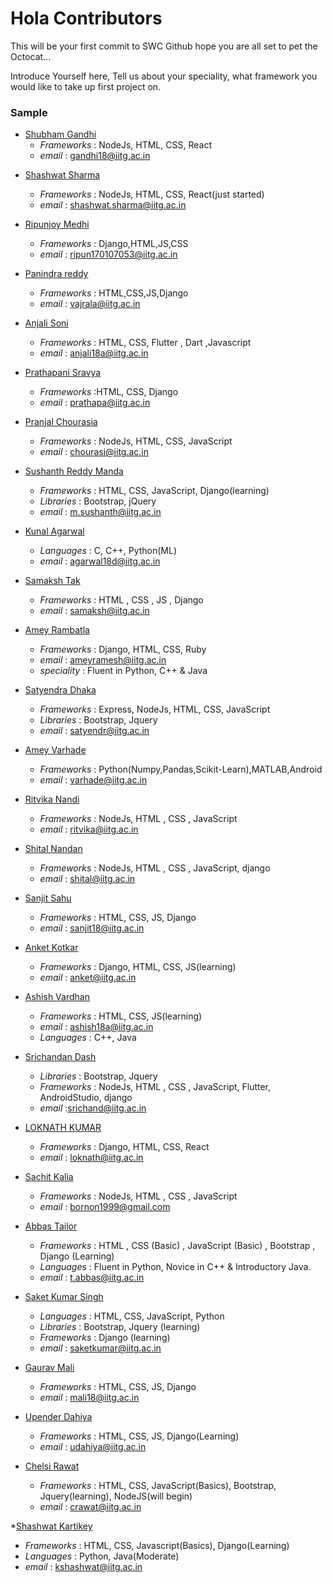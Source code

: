 # Hola Contributors

This will be your first commit to SWC Github hope you are all set to pet the Octocat...

Introduce Yourself here, Tell us about your speciality, what framework you would like to take up first project on.

### Sample
* [Shubham Gandhi](https://github.com/aiBotShubham)
   - *Frameworks* : NodeJs, HTML, CSS, React
   - *email* : gandhi18@iitg.ac.in

<!--sample is shown above -->
* [Shashwat Sharma](https://github.com/Svanazar)
   - *Frameworks* : NodeJs, HTML, CSS, React(just started)
   - *email* : shashwat.sharma@iitg.ac.in
   
* [Ripunjoy Medhi](https://github.com/ripun170107053)
   - *Frameworks* : Django,HTML,JS,CSS
   - *email* : ripun170107053@iitg.ac.in
   
* [Panindra reddy](https://github.com/panindra-ai)
   - *Frameworks* : HTML,CSS,JS,Django
   - *email* : vajrala@iitg.ac.in

* [Anjali Soni](https://github.com/anjalisoni3655)
   - *Frameworks* : HTML, CSS, Flutter , Dart ,Javascript
   - *email* : anjali18a@iitg.ac.in

* [Prathapani Sravya](https://github.com/sravya27082001)
   - *Frameworks* :HTML, CSS, Django
   - *email* : prathapa@iitg.ac.in

* [Pranjal Chourasia](https://github.com/pranjal5399)
   - *Frameworks* : NodeJs, HTML, CSS, JavaScript
   - *email* : chourasi@iitg.ac.in

* [Sushanth Reddy Manda](https://github.com/SushanthReddyManda)
   - *Frameworks* :  HTML, CSS, JavaScript, Django(learning)
   - *Libraries* : Bootstrap, jQuery
   - *email* : m.sushanth@iitg.ac.in

* [Kunal Agarwal](https://github.com/kunalagarwal101)
   - *Languages* : C, C++, Python(ML)
   - *email* : agarwal18d@iitg.ac.in

* [Samaksh Tak](https://github.com/samaksh1)
   - *Frameworks* : HTML , CSS , JS , Django
   - *email* : samaksh@iitg.ac.in

* [Amey Rambatla](https://github.com/Ameybot)
   - *Frameworks* : Django, HTML, CSS, Ruby
   - *email* : ameyramesh@iitg.ac.in
   - *speciality* : Fluent in Python, C++ & Java

* [Satyendra Dhaka](https://github.com/satyendradhaka)
   - *Frameworks* : Express, NodeJs, HTML, CSS, JavaScript
   - *Libraries* : Bootstrap, Jquery
   - *email* : satyendr@iitg.ac.in

* [Amey Varhade](https://github.com/yemaedahrav)
   - *Frameworks* : Python(Numpy,Pandas,Scikit-Learn),MATLAB,Android
   - *email* : varhade@iitg.ac.in

* [Ritvika Nandi](https://github.com/ritvikanandi)
   - *Frameworks* : NodeJs, HTML , CSS , JavaScript
   - *email* : ritvika@iitg.ac.in

* [Shital Nandan](https://github.com/Shital102)
   - *Frameworks* : NodeJs, HTML , CSS , JavaScript, django
   - *email* : shital@iitg.ac.in

* [Sanjit Sahu](https://github.com/sanjit30)
   - *Frameworks* : HTML, CSS, JS, Django
   - *email*      : sanjit18@iitg.ac.in

* [Anket Kotkar](https://github.com/ask7276)
   - *Frameworks* : Django, HTML, CSS, JS(learning)
   - *email* : anket@iitg.ac.in

* [Ashish Vardhan](https://github.com/walkingn8mare)
   - *Frameworks* : HTML, CSS, JS(learning)
   - *email* : ashish18a@iitg.ac.in 
   - *Languages* : C++, Java 
   
* [Srichandan Dash](https://github.comscdchandan)
   - *Libraries* : Bootstrap, Jquery
   - *Frameworks* : NodeJs, HTML , CSS , JavaScript, Flutter, AndroidStudio, django
   - *email* :srichand@iitg.ac.in
   
* [LOKNATH KUMAR](https://github.com/LOkn7630)
   - *Frameworks* : Django, HTML, CSS, React
   - *email* : loknath@iitg.ac.in

* [Sachit Kalia](https://github.com/Sachit-Kalia)
   - *Frameworks* : NodeJs, HTML , CSS , JavaScript
   - *email* : bornon1999@gmail.com

* [Abbas Tailor](https://github.com/taylor-abbas)
   - *Frameworks* : HTML , CSS (Basic) , JavaScript (Basic) , Bootstrap , Django (Learning)
   - *Languages* : Fluent in Python, Novice in C++ & Introductory Java.
   - *email* : t.abbas@iitg.ac.in
   
* [Saket Kumar Singh](https://github.com/sksingh1202)
   - *Languages* : HTML, CSS, JavaScript, Python
   - *Libraries* : Bootstrap, Jquery (learning)
   - *Frameworks* : Django (learning)
   - *email* : saketkumar@iitg.ac.in

* [Gaurav Mali](https://github.com/gaurav7147)
   - *Frameworks* : HTML, CSS, JS, Django
   - *email* : mali18@iitg.ac.in

* [Upender Dahiya](https://github.com/Dahiya27)
   - *Frameworks* : HTML, CSS, JS, Django(Learning)
   - *email* : udahiya@iitg.ac.in

* [Chelsi Rawat](https://github.com/chelsi-001011)
   - *Frameworks* : HTML, CSS, JavaScript(Basics), Bootstrap, Jquery(learning), NodeJS(will begin)
   - *email* : crawat@iitg.ac.in

*[Shashwat Kartikey](https://github.com/ShashwatKartikey)
  - *Frameworks* : HTML, CSS, Javascript(Basics), Django(Learning)
  - *Languages* : Python, Java(Moderate)
  - *email* : kshashwat@iitg.ac.in
